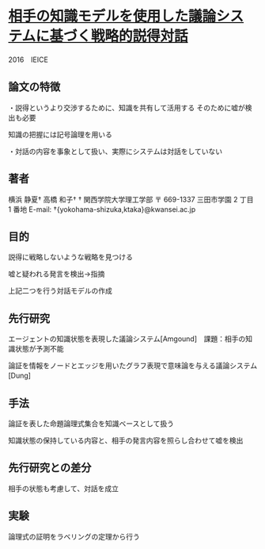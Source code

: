 # [相手の知識モデルを使用した議論システムに基づく戦略的説得対話](https://ist.ksc.kwansei.ac.jp/~ktaka/LABO/DRAFTS/KBSE2016yokohama.pdf)
2016　IEICE
## 論文の特徴
・説得というより交渉するために、知識を共有して活用する
そのために嘘が検出も必要

知識の把握には記号論理を用いる

・対話の内容を事象として扱い、実際にシステムは対話をしていない

## 著者
横浜 静夏† 高橋 和子†
† 関西学院大学理工学部 〒 669-1337 三田市学園 2 丁目 1 番地
E-mail: †{yokohama-shizuka,ktaka}@kwansei.ac.jp

## 目的
説得に戦略しないような戦略を見つける

嘘と疑われる発言を検出→指摘　

上記二つを行う対話モデルの作成

## 先行研究
エージェントの知識状態を表現した議論システム[Amgound]　課題：相手の知識状態が予測不能

論証を情報をノードとエッジを用いたグラフ表現で意味論を与える議論システム[Dung]　
 
## 手法
論証を表した命題論理式集合を知識ベースとして扱う

知識状態の保持している内容と、相手の発言内容を照らし合わせて嘘を検出
 
## 先行研究との差分
相手の状態も考慮して、対話を成立

## 実験
論理式の証明をラベリングの定理から行う
